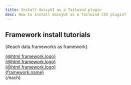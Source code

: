 ```yaml
---
title: Install daisyUI as a Tailwind plugin
desc: How to install daisyUI as a Tailwind CSS plugin?
---
```


<script>
  import Translate from "$components/Translate.svelte"
  import Install from "$components/homepage/Install.svelte"
  export let data
</script>

<Translate text="You need <a target=_blank' href='https://nodejs.org/en/download/'>Node.js</a> and <a target='_blank' href='https://tailwindcss.com/docs/installation/'>Tailwind CSS</a> installed." />

<div class="not-prose">
  <Install/>
</div>

## Framework install tutorials

<Translate text="See example setup of daisyUI and Tailwind CSS on different frameworks and build tools."/>

<div class="not-prose grid grid-cols-2 md:grid-cols-3 py-6 *:-ms-px *:-mt-px">

{#each data.frameworks as framework}
<a href="{framework.path}" class="bg-base-100 relative overflow-hidden group flex items-center gap-4 flex-col px-4 py-8 border-[length:var(--border)] border-base-content/5 hover:shadow-md hover:-translate-y-1 focus:shadow-sm focus:-translate-y-0.5 transition-all">
<div class="grid *:[grid-area:1/1] [&_svg]:size-16">
<div class="blur-lg scale-400 saturate-200 group-hover:[transform:scaleY(.4)] [transform:scaleY(.3)] transition-all translate-y-26 duration-300 opacity-5 group-hover:opacity-30">{@html framework.logo}</div>
<div class="size-full absolute inset-0" style="background: radial-gradient(circle, var(--color-base-100) 25%, transparent 26%),radial-gradient(circle at bottom left, var(--color-base-100) 12%, transparent 13%),radial-gradient(circle at bottom right, var(--color-base-100) 12%, transparent 13%),radial-gradient(circle at top left, var(--color-base-100) 12%, transparent 13%),radial-gradient(circle at top right, var(--color-base-100) 12%, transparent 13%); background-size: 0.25rem 0.25rem;"></div>
<div class="z-2">{@html framework.logo}</div>
<div class="z-1 group-hover:opacity-0 brightness-125 group-hover:scale-110 group-hover:duration-800 duration-0 transition-all">{@html framework.logo}</div>
</div>
<div class="text-xs z-3 sm:text-sm font-medium transition-colors group-hover:text-base-content text-base-content/60 [text-wrap:balance] text-center">{framework.name}</div>
</a>
{/each}

</div>

